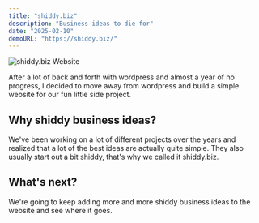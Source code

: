 ```yaml
---
title: "shiddy.biz"
description: "Business ideas to die for"
date: "2025-02-10"
demoURL: "https://shiddy.biz/"
---
```


![shiddy.biz Website](/images/projects/shiddy-biz-og.webp)

After a lot of back and forth with wordpress and almost a year of no progress, I decided to move away from wordpress and build a simple website for our fun little side project.

## Why shiddy business ideas?

We've been working on a lot of different projects over the years and realized that a lot of the best ideas are actually quite simple. They also usually start out a bit shiddy, that's why we called it shiddy.biz.

## What's next?

We're going to keep adding more and more shiddy business ideas to the website and see where it goes.
